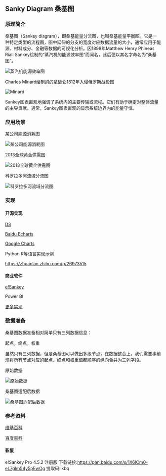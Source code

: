 ## Sanky Diagram 桑基图

### 原理简介

桑基图（Sankey diagram），即桑基能量分流图，也叫桑基能量平衡图。它是一种特定类型的流程图，图中延伸的分支的宽度对应数据流量的大小，通常应用于能源、材料成分、金融等数据的可视化分析。因1898年Matthew Henry Phineas Riall Sankey绘制的“蒸汽机的能源效率图”而闻名，此后便以其名字命名为“桑基图”。

![蒸汽机能源效率图](sanky/-Sankeysteam.png)

Charles Minard绘制的的拿破仑1812年入侵俄罗斯战役图

![Minard](sanky/Minard.png)

Sankey图表直观地强调了系统内的主要传输或流程。它们有助于确定对整体流量的主导贡献。通常，Sankey图表直观的显示系统边界内的能量守恒。

### 应用场景

某公司能源消耗图

![某公司能源消耗图](sanky/EnergyManagementCompany.png)

2013全球黄金供需图

![2013全球黄金供需图](sanky/GoldMarket2013.png)

科罗拉多河流域分流图

![科罗拉多河流域分流图](sanky/Sankey_Diagram_of_Colorado_River_Water_Use.jpg)

### 实现

#### 开源实现

[D3](https://github.com/d3/d3-sankey)

[Baidu Echarts](http://echarts.baidu.com/examples/editor.html?c=sankey-energy)

[Google Charts](https://developers.google.com/chart/interactive/docs/gallery/sankey)

Python R等语言实现示例

https://zhuanlan.zhihu.com/p/26973515

#### 商业软件

[e!Sankey](https://www.ifu.com/en/e-sankey/)

Power BI

[更多实现](https://en.wikipedia.org/wiki/Sankey_diagram#Sankey_Diagram_Drawing_Tools)

### 数据准备

桑基图数据准备相对简单只有三列数据信息：

起点，终点，权重

虽然只有三列数据，但是桑基图可以做出多级节点，在数据整合上，我们需要事前现将所有节点对应的起点、终点和权重值都顺序的纵向合并为三列字段。

原始数据

![原始数据](sanky\data1.jpg)

桑基图适配后数据

![桑基图适配后数据](sanky\data2.png)

### 参考资料

[维基百科](https://en.wikipedia.org/wiki/Sankey_diagram)

[百度百科](https://baike.baidu.com/item/%E6%A1%91%E5%9F%BA%E5%9B%BE)

#### 彩蛋

e!Sankey Pro 4.5.2 注册版 下载链接:https://pan.baidu.com/s/1X6ICm0-eL7gkh54y5pEwOg 提取码:ikbq 


